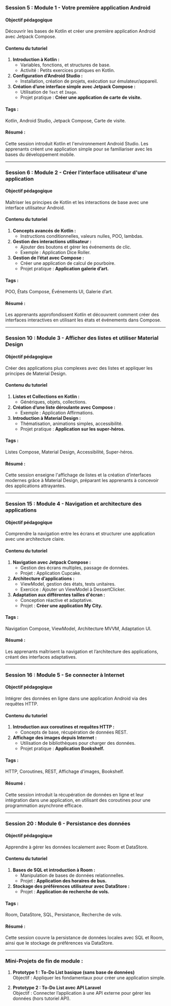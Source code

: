 ### **Session 5 : Module 1 - Votre première application Android**

#### **Objectif pédagogique**  
Découvrir les bases de Kotlin et créer une première application Android avec Jetpack Compose.

#### **Contenu du tutoriel**  
1. **Introduction à Kotlin :**  
   - Variables, fonctions, et structures de base.  
   - Activité : Petits exercices pratiques en Kotlin.  
2. **Configuration d’Android Studio :**  
   - Installation, création de projets, exécution sur émulateur/appareil.  
3. **Création d’une interface simple avec Jetpack Compose :**  
   - Utilisation de `Text` et `Image`.  
   - Projet pratique : **Créer une application de carte de visite.**  

#### **Tags :**  
Kotlin, Android Studio, Jetpack Compose, Carte de visite.

#### **Résumé :**  
Cette session introduit Kotlin et l'environnement Android Studio. Les apprenants créent une application simple pour se familiariser avec les bases du développement mobile.

---

### **Session 6 : Module 2 - Créer l'interface utilisateur d'une application**

#### **Objectif pédagogique**  
Maîtriser les principes de Kotlin et les interactions de base avec une interface utilisateur Android.

#### **Contenu du tutoriel**  
1. **Concepts avancés de Kotlin :**  
   - Instructions conditionnelles, valeurs nulles, POO, lambdas.  
2. **Gestion des interactions utilisateur :**  
   - Ajouter des boutons et gérer les événements de clic.  
   - Exemple : Application Dice Roller.  
3. **Gestion de l’état avec Compose :**  
   - Créer une application de calcul de pourboire.  
   - Projet pratique : **Application galerie d’art.**  

#### **Tags :**  
POO, États Compose, Événements UI, Galerie d’art.

#### **Résumé :**  
Les apprenants approfondissent Kotlin et découvrent comment créer des interfaces interactives en utilisant les états et événements dans Compose.

---

### **Session 10 : Module 3 - Afficher des listes et utiliser Material Design**

#### **Objectif pédagogique**  
Créer des applications plus complexes avec des listes et appliquer les principes de Material Design.

#### **Contenu du tutoriel**  
1. **Listes et Collections en Kotlin :**  
   - Génériques, objets, collections.  
2. **Création d’une liste déroulante avec Compose :**  
   - Exemple : Application Affirmations.  
3. **Introduction à Material Design :**  
   - Thématisation, animations simples, accessibilité.  
   - Projet pratique : **Application sur les super-héros.**  

#### **Tags :**  
Listes Compose, Material Design, Accessibilité, Super-héros.

#### **Résumé :**  
Cette session enseigne l'affichage de listes et la création d’interfaces modernes grâce à Material Design, préparant les apprenants à concevoir des applications attrayantes.

---

### **Session 15 : Module 4 - Navigation et architecture des applications**

#### **Objectif pédagogique**  
Comprendre la navigation entre les écrans et structurer une application avec une architecture claire.

#### **Contenu du tutoriel**  
1. **Navigation avec Jetpack Compose :**  
   - Gestion des écrans multiples, passage de données.  
   - Projet : Application Cupcake.  
2. **Architecture d’applications :**  
   - ViewModel, gestion des états, tests unitaires.  
   - Exercice : Ajouter un ViewModel à DessertClicker.  
3. **Adaptation aux différentes tailles d'écran :**  
   - Conception réactive et adaptative.  
   - Projet : **Créer une application My City.**  

#### **Tags :**  
Navigation Compose, ViewModel, Architecture MVVM, Adaptation UI.

#### **Résumé :**  
Les apprenants maîtrisent la navigation et l’architecture des applications, créant des interfaces adaptatives.

---

### **Session 16 : Module 5 - Se connecter à Internet**

#### **Objectif pédagogique**  
Intégrer des données en ligne dans une application Android via des requêtes HTTP.

#### **Contenu du tutoriel**  
1. **Introduction aux coroutines et requêtes HTTP :**  
   - Concepts de base, récupération de données REST.  
2. **Affichage des images depuis Internet :**  
   - Utilisation de bibliothèques pour charger des données.  
   - Projet pratique : **Application Bookshelf.**  

#### **Tags :**  
HTTP, Coroutines, REST, Affichage d’images, Bookshelf.

#### **Résumé :**  
Cette session introduit la récupération de données en ligne et leur intégration dans une application, en utilisant des coroutines pour une programmation asynchrone efficace.

---

### **Session 20 : Module 6 - Persistance des données**

#### **Objectif pédagogique**  
Apprendre à gérer les données localement avec Room et DataStore.

#### **Contenu du tutoriel**  
1. **Bases de SQL et introduction à Room :**  
   - Manipulation de bases de données relationnelles.  
   - Projet : **Application des horaires de bus.**  
2. **Stockage des préférences utilisateur avec DataStore :**  
   - Projet : **Application de recherche de vols.**  

#### **Tags :**  
Room, DataStore, SQL, Persistance, Recherche de vols.

#### **Résumé :**  
Cette session couvre la persistance de données locales avec SQL et Room, ainsi que le stockage de préférences via DataStore.

---

### **Mini-Projets de fin de module :**

1. **Prototype 1 : To-Do List basique (sans base de données)**  
   Objectif : Appliquer les fondamentaux pour créer une application simple.

2. **Prototype 2 : To-Do List avec API Laravel**  
   Objectif : Connecter l’application à une API externe pour gérer les données (hors tutoriel API).


